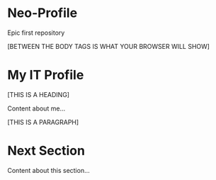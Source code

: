 # Neo-Profile
Epic first repository

<!DOCTYPE html>
<html>
<head>
<title>Assignment 1 - Making a Profile</title>
</head>
<body>
[BETWEEN THE BODY TAGS IS WHAT YOUR BROWSER WILL SHOW]
<h1>My IT Profile</h1> [THIS IS A HEADING]
<p>Content about me...</p> [THIS IS A PARAGRAPH]
<h1>Next Section</h1>
<p>Content about this section...</p>
</body>
</html>
